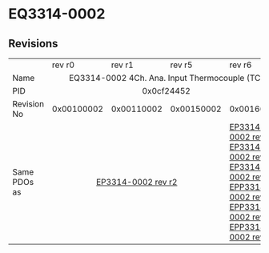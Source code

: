 # EQ3314-0002

## Revisions
<table>
<tr>
<td></td>
<td>rev r0</td>
<td>rev r1</td>
<td>rev r5</td>
<td>rev r6</td>
</tr>
<tr>
<td>Name</td>
<td colspan=4 align="center">EQ3314-0002 4Ch. Ana. Input Thermocouple (TC)</td>
</tr>
<tr>
<td>PID</td>
<td colspan=4 align="center">0x0cf24452</td>
</tr>
<tr>
<td>Revision No</td>
<td>0x00100002</td>
<td>0x00110002</td>
<td>0x00150002</td>
<td>0x00160002</td>
</tr>
<tr>
<td>Same PDOs as</td>
<td colspan=3 align="center"><a href="EP3314-0002.md">EP3314-0002 rev r2</a></td>
<td><a href="EP3314-0002.md">EP3314-0002 rev r3</a><br/><a href="EP3314-0002.md">EP3314-0002 rev r4</a><br/><a href="EP3314-0002.md">EP3314-0002 rev r5</a><br/><a href="EPP3314-0002.md">EPP3314-0002 rev r0</a><br/><a href="EPP3314-0002.md">EPP3314-0002 rev r1</a><br/><a href="EPP3314-0002.md">EPP3314-0002 rev r2</a></td>
</tr>
</table>
